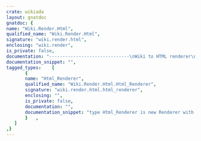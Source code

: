 ```yaml
---
crate: wikiada
layout: gnatdoc
gnatdoc: {
name: "Wiki.Render.Html",
qualified_name: "Wiki.Render.Html",
signature: "wiki.render.html",
enclosing: "wiki.render",
is_private: false,
documentation: "------------------------------\nWiki to HTML renderer\n------------------------------",
documentation_snippet: "",
tagged_types:    [
       {
       name: "Html_Renderer",
       qualified_name: "Wiki.Render.Html.Html_Renderer",
       signature: "wiki.render.html.html_renderer",
       enclosing: "",
       is_private: false,
       documentation: "",
       documentation_snippet: "type Html_Renderer is new Renderer with private;",
       }   ,
   ]
,}
---
```

